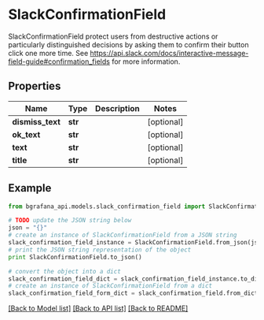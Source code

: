 # SlackConfirmationField

SlackConfirmationField protect users from destructive actions or particularly distinguished decisions by asking them to confirm their button click one more time. See https://api.slack.com/docs/interactive-message-field-guide#confirmation_fields for more information.

## Properties
Name | Type | Description | Notes
------------ | ------------- | ------------- | -------------
**dismiss_text** | **str** |  | [optional] 
**ok_text** | **str** |  | [optional] 
**text** | **str** |  | [optional] 
**title** | **str** |  | [optional] 

## Example

```python
from bgrafana_api.models.slack_confirmation_field import SlackConfirmationField

# TODO update the JSON string below
json = "{}"
# create an instance of SlackConfirmationField from a JSON string
slack_confirmation_field_instance = SlackConfirmationField.from_json(json)
# print the JSON string representation of the object
print SlackConfirmationField.to_json()

# convert the object into a dict
slack_confirmation_field_dict = slack_confirmation_field_instance.to_dict()
# create an instance of SlackConfirmationField from a dict
slack_confirmation_field_form_dict = slack_confirmation_field.from_dict(slack_confirmation_field_dict)
```
[[Back to Model list]](../README.md#documentation-for-models) [[Back to API list]](../README.md#documentation-for-api-endpoints) [[Back to README]](../README.md)


